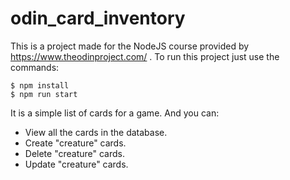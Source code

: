 # odin_card_inventory

This is a project made for the NodeJS course provided by https://www.theodinproject.com/ .
To run this project just use the commands:
```
$ npm install
$ npm run start
```

It is a simple list of cards for a game. And you can:
- View all the cards in the database.
- Create "creature" cards.
- Delete "creature" cards.
- Update "creature" cards.
